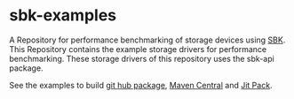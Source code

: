 # sbk-examples

A Repository for performance benchmarking of storage devices using [SBK](https://github.com/kmgowda/SBK).
This Repository contains the example storage drivers for performance benchmarking. These storage drivers of this repository uses the sbk-api package.

See the examples to build [git hub package](https://github.com/kmgowda/sbk-examples/tree/main/sbk-file#git-hub-package), [Maven Central](https://github.com/kmgowda/sbk-examples/tree/main/sbk-file#maven-build) and [Jit Pack](https://github.com/kmgowda/sbk-examples/tree/main/sbk-file#jit-pack-build).
